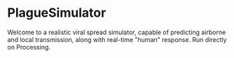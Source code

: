# PlagueSimulator
Welcome to a realistic viral spread simulator, capable of predicting airborne and local transmission, along with real-time "human" response. Run directly on Processing.
